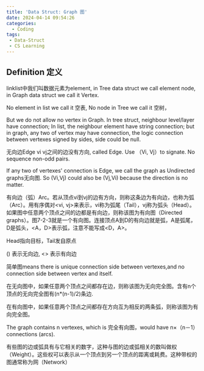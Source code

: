 ```yaml
---
title: 'Data Struct: Graph 图'
date: 2024-04-14 09:54:26
categories:
  - Coding
tags: 
 - Data-Struct
 - CS Learning
---
```


## Definition 定义

linklist中我们叫数据元素为element, in Tree data struct we call element node, in Graph data struct we call it Vertex.

No element in list we call it 空表, No node in Tree we call it 空树，

But we do not allow no vertex in Graph. In tree struct, neighbour level/layer have connection; In list, the neighbour element have string connection; but in graph, any two of vertex may have connection, the logic connection between vertexes signed by sides, side could be null.

无向边Edge vi vj之间的边没有方向, called Edge. Use （Vi, Vj）to signate.
No sequence non-odd pairs.

If any two of vertexes' connection is Edge, we call the graph as Undirected graphs无向图. So (Vi,Vj) could also be (Vj,Vi) because the direction is no matter.

有向边（弧）Arc。若从顶点vi到vj的边有方向，则称这条边为有向边，也称为弧（Arc）。用有序偶对<vi, vj>来表示，vi称为弧尾（Tail），vj称为弧头（Head）。如果图中任意两个顶点之间的边都是有向边，则称该图为有向图（Directed graphs）。图7-2-3就是一个有向图。连接顶点A到D的有向边就是弧，A是弧尾，D是弧头，<A，D>表示弧，注意不能写成<D，A>。

Head指向目标，Tail发自原点

() 表示无向边, <> 表示有向边

简单图means there is unique connection side between vertexes,and no connection side between vertex and itself.

在无向图中，如果任意两个顶点之间都存在边，则称该图为无向完全图。含有n个顶点的无向完全图有(n*(n-1)/2)条边.

在有向图中，如果任意两个顶点之间都存在方向互为相反的两条弧，则称该图为有向完全图。

The graph contains n vertexes, which is 完全有向图，would have n×（n－1）connections (arcs). 

有些图的边或弧具有与它相关的数字，这种与图的边或弧相关的数叫做权（Weight）。这些权可以表示从一个顶点到另一个顶点的距离或耗费。这种带权的图通常称为网（Network）
